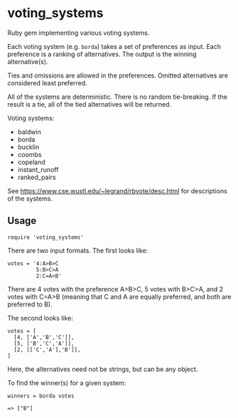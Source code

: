 # voting_systems

Ruby gem implementing various voting systems.

Each voting system (e.g. `borda`) takes a set of preferences as input.  Each preference is a ranking of alternatives.  The output is the winning alternative(s).

Ties and omissions are allowed in the preferences.  Omitted alternatives are considered least preferred.

All of the systems are deterministic.  There is no random tie-breaking.  If the result is a tie, all of the tied alternatives will be returned.

Voting systems:

* baldwin
* borda
* bucklin
* coombs
* copeland
* instant_runoff
* ranked_pairs

See https://www.cse.wustl.edu/~legrand/rbvote/desc.html for descriptions of the systems.

## Usage

`require 'voting_systems'`

There are two input formats.  The first looks like:

```
votes = '4:A>B>C
         5:B>C>A
         2:C=A>B'
```

There are 4 votes with the preference A>B>C, 5 votes with B>C>A, and 2 votes with C=A>B (meaning that C and A are equally preferred, and both are preferred to B).

The second looks like:

```
votes = [
  [4, ['A','B','C']],
  [5, ['B','C','A']],
  [2, [['C','A'],'B']],
]
```

Here, the alternatives need not be strings, but can be any object.

To find the winner(s) for a given system:

```
winners = borda votes

=> ["B"]
```